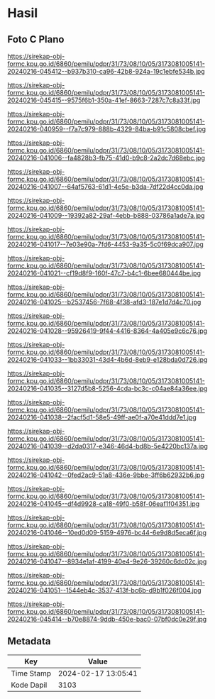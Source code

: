 # Hasil

## Foto C Plano

https://sirekap-obj-formc.kpu.go.id/6860/pemilu/pdpr/31/73/08/10/05/3173081005141-20240216-045412--b937b310-ca96-42b8-924a-19c1ebfe534b.jpg

https://sirekap-obj-formc.kpu.go.id/6860/pemilu/pdpr/31/73/08/10/05/3173081005141-20240216-045415--9575f6b1-350a-41ef-8663-7287c7c8a33f.jpg

https://sirekap-obj-formc.kpu.go.id/6860/pemilu/pdpr/31/73/08/10/05/3173081005141-20240216-040959--f7a7c979-888b-4329-84ba-b91c5808cbef.jpg

https://sirekap-obj-formc.kpu.go.id/6860/pemilu/pdpr/31/73/08/10/05/3173081005141-20240216-041006--fa4828b3-fb75-41d0-b9c8-2a2dc7d68ebc.jpg

https://sirekap-obj-formc.kpu.go.id/6860/pemilu/pdpr/31/73/08/10/05/3173081005141-20240216-041007--64af5763-61d1-4e5e-b3da-7df22d4cc0da.jpg

https://sirekap-obj-formc.kpu.go.id/6860/pemilu/pdpr/31/73/08/10/05/3173081005141-20240216-041009--19392a82-29af-4ebb-b888-03786a1ade7a.jpg

https://sirekap-obj-formc.kpu.go.id/6860/pemilu/pdpr/31/73/08/10/05/3173081005141-20240216-041017--7e03e90a-7fd6-4453-9a35-5c0f69dca907.jpg

https://sirekap-obj-formc.kpu.go.id/6860/pemilu/pdpr/31/73/08/10/05/3173081005141-20240216-041021--cf19d8f9-160f-47c7-b4c1-6bee680444be.jpg

https://sirekap-obj-formc.kpu.go.id/6860/pemilu/pdpr/31/73/08/10/05/3173081005141-20240216-041025--b2537456-7f68-4f38-afd3-187e1d7d4c70.jpg

https://sirekap-obj-formc.kpu.go.id/6860/pemilu/pdpr/31/73/08/10/05/3173081005141-20240216-041028--95926419-9f44-4416-8364-4a405e9c6c76.jpg

https://sirekap-obj-formc.kpu.go.id/6860/pemilu/pdpr/31/73/08/10/05/3173081005141-20240216-041033--1bb33031-43d4-4b6d-8eb9-e128bda0d726.jpg

https://sirekap-obj-formc.kpu.go.id/6860/pemilu/pdpr/31/73/08/10/05/3173081005141-20240216-041035--3127d5b8-5256-4cda-bc3c-c04ae84a36ee.jpg

https://sirekap-obj-formc.kpu.go.id/6860/pemilu/pdpr/31/73/08/10/05/3173081005141-20240216-041038--2facf5d1-58e5-49ff-ae0f-a70e41ddd7e1.jpg

https://sirekap-obj-formc.kpu.go.id/6860/pemilu/pdpr/31/73/08/10/05/3173081005141-20240216-041039--d2da0317-e346-46d4-bd8b-5e4220bc137a.jpg

https://sirekap-obj-formc.kpu.go.id/6860/pemilu/pdpr/31/73/08/10/05/3173081005141-20240216-041042--0fed2ac9-51a8-436e-9bbe-3ff6b62932b6.jpg

https://sirekap-obj-formc.kpu.go.id/6860/pemilu/pdpr/31/73/08/10/05/3173081005141-20240216-041045--df4d9928-ca18-49f0-b58f-06eaf1f04351.jpg

https://sirekap-obj-formc.kpu.go.id/6860/pemilu/pdpr/31/73/08/10/05/3173081005141-20240216-041046--10ed0d09-5159-4976-bc44-6e9d8d5eca6f.jpg

https://sirekap-obj-formc.kpu.go.id/6860/pemilu/pdpr/31/73/08/10/05/3173081005141-20240216-041047--8934e1af-4199-40e4-9e26-39260c6dc02c.jpg

https://sirekap-obj-formc.kpu.go.id/6860/pemilu/pdpr/31/73/08/10/05/3173081005141-20240216-041051--1544eb4c-3537-413f-bc6b-d9b1f026f004.jpg

https://sirekap-obj-formc.kpu.go.id/6860/pemilu/pdpr/31/73/08/10/05/3173081005141-20240216-045414--b70e8874-9ddb-450e-bac0-07bf0dc0e29f.jpg


## Metadata

| Key        | Value               |
| ---------- | ------------------- |
| Time Stamp | 2024-02-17 13:05:41 |
| Kode Dapil | 3103                |



